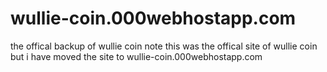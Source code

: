 # wullie-coin.000webhostapp.com
the offical backup of wullie coin 
note this was the offical site of wullie coin but i have moved the site to wullie-coin.000webhostapp.com
